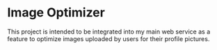 # Image Optimizer

This project is intended to be integrated into my main web service as a feature to optimize images uploaded by users for their profile pictures.
